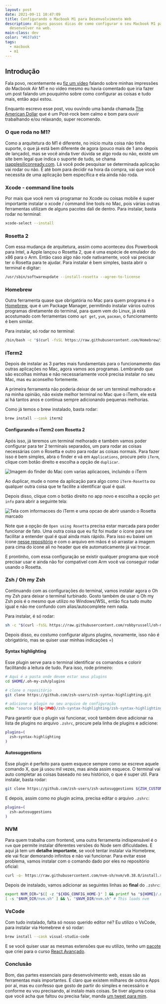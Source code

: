 ```yaml
---
layout: post
date: 2021-09-11 10:47:09
title: Configurando o Macbook M1 para Desenvolvimento Web
description: Alguns passos dicas de como configurar o seu Macbook M1 para
  desenvolver na web.
main-class: dev
color: "#637a91"
tags:
  - macbook
  - m1
---
```

## Introdução

Fala povo, recentemente eu [fiz um vídeo](https://youtu.be/9Rp39orl1DM) falando sobre minhas impressões do Macbook Air M1 e no vídeo mesmo eu havia comentado que iria fazer um post falando um pouquinho sobre como configurar as coisas e tudo mais, então aqui estou.

Enquanto escrevo esse post, vou ouvindo uma banda chamada [The American Dollar](https://open.spotify.com/artist/5r4OqYJL7JrtZlffx7FJlb?si=8PYvbk6GRHiAbn3qGHbagw&dl_branch=1) que é um Post-rock bem calmo e bom para ouvir trabalhando e/ou relaxando, super recomendo.

### O que roda no M1?

Como a arquitetura do M1 é diferente, no início muita coisa não tinha suporte, o que já está bem diferente de agora (pouco mais de 1 ano depois de lançado), mas se você ainda tiver dúvida se algo roda ou não, existe um site bem legal que indica o suporte de tudo, se chama [isapplesiliconready.com](https://isapplesiliconready.com/). Lá você pode pesquisar se determinada aplicação vai rodar ou não. É até bom para decidir na hora da compra, vai que você necessita de uma aplicação bem específica e ela ainda não roda.

### Xcode - command line tools

Por mais que você nem vá programar no Xcode ou coisas mobile é super importante instalar o xcode / command line tools no Mac, pois várias outras ferramentas utilizam de alguns pacotes dali de dentro. Para instalar, basta rodar no terminal:

```bash
xcode-select --install
```

### Rosetta 2

Com essa mudança de arquitetura, assim como aconteceu dos Powerbook para Intel, a Apple lançou o Rosetta 2, que é uma espécie de emulador do x86 para o Arm. Então caso algo não rode nativamente, você vai precisar ter o Rosetta para te ajudar. Para instalar é bem simples, basta abrir o terminal e digitar:

```bash
/usr/sbin/softwareupdate --install-rosetta --agree-to-license
```

### Homebrew

Outra ferramenta quase que obrigatória no Mac para quem programa é o [Homebrew](https://brew.sh/), que é um Package Manager, permitindo instalar vários outros programas diretamente do terminal, para quem vem do Linux, já está acostumado com ferramentas como `apt get`, `yum`, `pacman`, o funcionamento é bem similar.

Para instalar, só rodar no terminal:

```bash
/bin/bash -c "$(curl -fsSL https://raw.githubusercontent.com/Homebrew/install/HEAD/install.sh)"
```

### iTerm2

Depois de instalar as 3 partes mais fundamentais para o funcionamento das outras aplicações no Mac, agora vamos aos programas. Lembrando que são escolhas minhas e não necessariamente você precisa instalar no seu Mac, mas eu aconselho fortemente.

A primeira ferramenta não poderia deixar de ser um terminal melhorado e na minha opinião, não existe melhor terminal no Mac que o iTerm, ele está aí há tantos anos e continua sempre adicionando pequenas melhorias.

Como já temos o brew instalado, basta rodar:

```bash
brew install --cask iterm2
```

#### Configurando o iTerm2 com Rosetta 2

Após isso, já teremos um terminal melhorado e também vamos poder configurar para ter 2 terminais separados, um para rodar as coisas necessárias com o Rosetta e outro para rodar as coisas normais. Para fazer isso é bem simples, abra o finder e vá em `Applications`, procure pelo `iTerm`, clique com botão direito e escolha a opção de `duplicar`. 

![Imagem do finder do Mac com varias aplicacoes, incluindo o iTerm](/assets/img/iterm-finder.png)

Ao duplicar, mude o nome da aplicação para algo como `iTerm-Rosetta` ou qualquer outra coisa que te facilite a identificar qual é qual. 

Depois disso, clique com o botão direito no app novo e escolha a opção `get info` para abrir a seguinte tela:

![Tela com informacoes do iTerm e uma opcao de abrir usando o Rosetta marcado](/assets/img/iterm-rosetta.png)

Note que a opção de `Open using Rosetta` precisa estar marcada para poder funcionar de fato. Uma outra coisa que eu fiz foi mudar o ícone para me facilitar a entender qual é qual ainda mais rápido. Para isso eu baixei um ícone [nesse repositório](https://github.com/dhanishgajjar/terminal-icons) e com o arquivo em mãos é só arrastar a imagem para cima do ícone ali no header que ele automaticamente já vai trocar.

E prontinho, com essa configuração se existir qualquer programa que você precisar usar e ainda não for compativel com Arm você vai conseguir rodar usando o Rosetta.

### Zsh / Oh my Zsh

Continuando com as configurações do terminal, vamos instalar agora o Oh my Zsh para deixar o terminal turbinado. Gosto também de usar o Oh my Zsh pois é o mesmo que utilizo no Windows/WSL, então fica tudo muito igual e não me confundo com alias/autocomplete nem nada.

Para instalar, é só rodar:

```bash
sh -c "$(curl -fsSL https://raw.githubusercontent.com/robbyrussell/oh-my-zsh/master/tools/install.sh)"
```

Depois disso, eu costumo configurar alguns plugins, novamente, isso não é obrigatório, mas se quiser usar minhas indicações =)

#### Syntax highlighting

Esse plugin serve para o terminal identificar os comandos e colorir facilitando a leitura de tudo. Para isso, rode primeiro:

```bash
# Aqui é a pasta onde devem estar seus plugins
cd $HOME/.oh-my-zsh/plugins

# clone o repositório
git clone https://github.com/zsh-users/zsh-syntax-highlighting.git

# adicione o plugin no seu arquivo de configuração
echo "source ${(q-)PWD}/zsh-syntax-highlighting/zsh-syntax-highlighting.zsh" >> ${ZDOTDIR:-$HOME}/.zshrc
```

Para garantir que o plugin vai funcionar, você também deve adicionar na lista de plugins no arquivo `.zshrc`, procure pela linha de plugins e adicione:

```bash
plugins=(
  zsh-syntax-highlighting
)
```

#### Autosuggestions

Esse plugin é perfeito para quem esquece sempre como se escreve aquele comando X, que já usou mil vezes, mas ainda assim esquece. O terminal vai auto completar as coisas baseado no seu histórico, o que é super útil. Para instalar, basta rodar:

```bash
git clone https://github.com/zsh-users/zsh-autosuggestions ${ZSH_CUSTOM:-~/.oh-my-zsh/custom}/plugins/zsh-autosuggestions
```

E depois, assim como no plugin acima, precisa editar o arquivo `.zshrc`:

```bash
plugins=( 
  zsh-autosuggestions
)
```

### NVM

Para quem trabalha com frontend, uma outra ferramenta indispensável é o `nvm` que permite instalar diferentes versões do Node sem dificuldades. E aqui já tem um **detalhe importante**, se você tentar instalar via Homebrew, ele vai ficar demorando infinitos e não vai funcionar. Para evitar esse problema, vamos instalar com o comando dado por eles no repositório oficial:

```bash
curl -o- https://raw.githubusercontent.com/nvm-sh/nvm/v0.38.0/install.sh | bash
```

Depois de instalado, vamos adicionar as seguintes linhas ao **final** do `.zshrc`:

```bash
export NVM_DIR="$([ -z "${XDG_CONFIG_HOME-}" ] && printf %s "${HOME}/.nvm" || printf %s "${XDG_CONFIG_HOME}/nvm")"
[ -s "$NVM_DIR/nvm.sh" ] && \. "$NVM_DIR/nvm.sh" # This loads nvm
```

### VsCode

Com tudo instalado, falta só nosso querido editor né? Eu utilizo o VsCode, para instalar via Homebrew é só rodar:

```bash
brew install --cask visual-studio-code
```

E se você quiser usar as mesmas extensões que eu utilizo, tenho um [pacote](https://marketplace.visualstudio.com/items?itemName=willianjusten.reactavancado-extension-pack) que criei para o curso [React Avançado](https://reactavancado.com.br/).

### Conclusão

Bom, das partes essenciais para desenvolvimento web, essas são as ferramentas mais importantes. É claro que existem milhares de outros Apps por aí, mas eu confesso que gosto de partir do simples e necessário e conforme eu vou precisando, aí instalo mais coisas. Se tiver alguma coisa que você acha que faltou ou precisa falar, manda [um tweet para mim](https://twitter.com/Willian_justen).